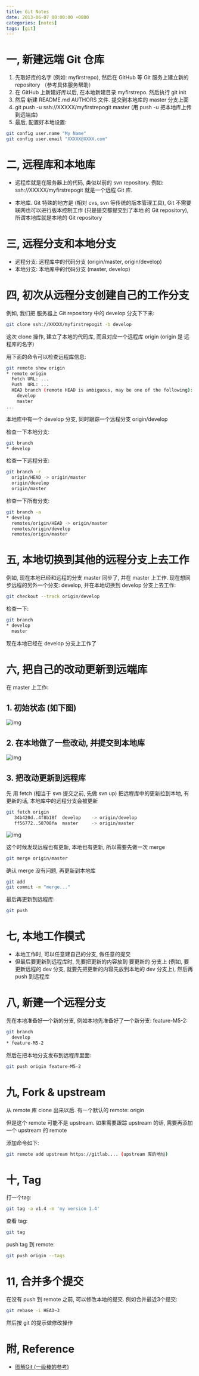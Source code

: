 ```yaml
---
title: Git Notes
date: 2013-06-07 00:00:00 +0800
categories: [notes]
tags: [git]
---
```


# 一, 新建远端 Git 仓库

1. 先取好库的名字 (例如: myfirstrepo), 然后在 GitHub 等 Git 服务上建立新的 repository （参考具体服务帮助）
2. 在 GitHub 上新建好库以后, 在本地新建目录 myfirstrepo. 然后执行 git init
3. 然后 新建 README.md AUTHORS 文件. 提交到本地库的 master 分支上面
4. git push -u ssh://XXXXX/myfirstrepogit master (用 push -u 把本地库上传到远端库)
5. 最后, 配置好本地设置:

```bash
git config user.name "My Name"
git config user.email "XXXXX@XXXX.com"
```

# 二, 远程库和本地库

* 远程库就是在服务器上的代码, 类似以前的 svn repository. 例如: ssh://XXXXX/myfirstrepogit 就是一个远程 Git 库.

* 本地库. Git 特殊的地方是 (相对 cvs, svn 等传统的版本管理工具), Git 不需要联网也可以进行版本控制工作 (只是提交都提交到了本地 的 Git repository), 所谓本地库就是本地的 Git repository

# 三, 远程分支和本地分支

* 远程分支: 远程库中的代码分支 (origin/master, origin/develop)
* 本地分支: 本地库中的代码分支 (master, develop)

# 四, 初次从远程分支创建自己的工作分支

例如, 我们把 服务器上 Git repository 中的 develop 分支下下来:

```bash
git clone ssh://XXXXX/myfirstrepogit -b develop
```

这次 clone 操作, 建立了本地的代码库, 而且对应一个远程库 origin (origin 是 远程库的名字)

用下面的命令可以检查远程库信息:

```bash
git remote show origin
* remote origin
  Fetch URL: ...
  Push  URL: ...
  HEAD branch (remote HEAD is ambiguous, may be one of the following):
    develop
    master
...
```

本地库中有一个 develop 分支, 同时跟踪一个远程分支 origin/develop

检查一下本地分支:

```bash
git branch
* develop
```

检查一下远程分支:

```bash
git branch -r
  origin/HEAD -> origin/master
  origin/develop
  origin/master
```

检查一下所有分支:

```bash
git branch -a
* develop
  remotes/origin/HEAD -> origin/master
  remotes/origin/develop
  remotes/origin/master
```

# 五, 本地切换到其他的远程分支上去工作

例如, 现在本地已经和远程的分支 master 同步了, 并在 master 上工作. 现在想同步远程的另外一个分支: develop, 并在本地切换到 develop 分支上去工作:

```bash
git checkout --track origin/develop
```

检查一下:

```bash
git branch
* develop
  master
```

现在本地已经在 develop 分支上工作了

# 六, 把自己的改动更新到远端库

在 master 上工作:

## 1. 初始状态 (如下图)

![img](https://lh6.googleusercontent.com/-EhKc1ckeGGM/UbGLaESPgvI/AAAAAAAAABA/eFWePT_SkUk/w500-h483-no/2013.06.07.0001.png)

## 2. 在本地做了一些改动, 并提交到本地库

![img](https://lh3.googleusercontent.com/-H1XQ1WNpCmA/UbGQeoIt9bI/AAAAAAAAACM/lAmwMEwpO1M/w500-h363-no/2013.06.07.0002.png)

## 3. 把改动更新到远程库

先 用 fetch (相当于 svn 提交之前, 先做 svn up) 把远程库中的更新拉到本地, 有更新的话, 本地库中的远程分支会被更新

```bash
git fetch origin
   34b420d..4f8b18f  develop    -> origin/develop
   ff56772..58708fa  master     -> origin/master
```

![img](https://lh6.googleusercontent.com/-EhKc1ckeGGM/UbGLaESPgvI/AAAAAAAAABA/eFWePT_SkUk/w500-h483-no/2013.06.07.0001.png)

这个时候发现远程也有更新, 本地也有更新, 所以需要先做一次 merge

```bash
git merge origin/master
```

确认 merge 没有问题, 再更新到本地库

```bash
git add
git commit -m "merge..."
```

最后再更新到远程库:

```bash
git push
```

# 七, 本地工作模式

* 本地工作时, 可以任意建自己的分支, 做任意的提交
* 但最后要更新到远程库时, 先要把更新的内容放到 要更新的 分支上 (例如, 要更新远程的 dev 分支, 就要先把更新的内容先放到本地的 dev 分支上), 然后再 push 到远程库

# 八, 新建一个远程分支

先在本地准备好一个新的分支, 例如本地先准备好了一个新分支: feature-M5-2:

```bash
git branch
  develop
* feature-M5-2
```

然后在把本地分支发布到远程库里面:

```bash
git push origin feature-M5-2
```

# 九, Fork & upstream

从 remote 库 clone 出来以后. 有一个默认的 remote: origin

但是这个 remote 可能不是 upstream. 如果需要跟踪 upstream 的话, 需要再添加一个 upstream 的 remote

添加命令如下:

```bash
git remote add upstream https://gitlab.... (upstream 库的地址)
```

# 十, Tag

打一个tag:

```bash
git tag -a v1.4 -m 'my version 1.4'
```

查看 tag:

```bash
git tag
```

push tag 到 remote:

```bash
git push origin --tags
```

# 11, 合并多个提交

在没有 push 到 remote 之前, 可以修改本地的提交. 例如合并最近3个提交:

```bash
git rebase -i HEAD~3
```

然后按 git 的提示做修改操作

# 附, Reference

* [图解Git (一级棒的参考)](http://marklodato.github.io/visual-git-guide/index-zh-cn.html)
